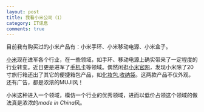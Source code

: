 ```yaml
---
layout: post
title: 我看小米公司（1）
category: IT讯息
comments: true
---
```


目前我有购买过的小米产品有：小米手环、小米移动电源、小米盒子。

[小米](http://www.mi.com/index.html)现在进军各个行业，在一些领域，如手环、移动电源上确实带来了一定程度的行业转变。近日更是进军了[手机卡](http://www.cnbeta.com/articles/432729.htm)等领域。偶然闲逛[小米官网](http://www.mi.com/index.html)，发现小米除了20寸旅行箱还出了其它的便捷箱包产品，如[化妆包](http://item.mi.com/1153800037.html),[收纳袋](http://item.mi.com/1153800038.html?cfrom=list)。这两款产品不仅外观，还有广告，都是浓浓的MUJI风！

小米这种进入一个领域，模仿一个行业的优秀领域，进而以低价占领这个领域的做法真是浓浓的*made in China*风。
